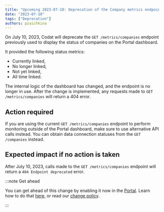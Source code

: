 ```yaml
---
title: "Upcoming 2023-07-10: Deprecation of the Company metrics endpoint"
date: "2023-07-10"
tags: ["Deprecation"]
authors: pzaichkina
---
```


On July 10, 2023, Codat will deprecate the `GET /metrics/companies` endpoint previously used to display the status of companies on the Portal dashboard. 

<!--truncate-->

It provided the following status metrics:
- Currently linked,
- No longer linked,
- Not yet linked,
- All time linked. 

The internal logic of the dashboard has changed, and the endpoint is no longer in use. After the change is implemented, any requests made to `GET /metrics/companies` will return a 404 error. 

## Action required​

If you are using the current `GET /metrics/companies` endpoint to perform monitoring outside of the Portal dashboard, make sure to use alternative API calls instead. You can obtain data connection statuses from the `GET /companies` instead. 

## Expected impact if no action is taken​

After July 10, 2023, calls made to the `GET /metrics/companies` endpoint will return a `404 Endpoint deprecated` error.

:::note Get ahead

You can get ahead of this change by enabling it now in the [Portal](https://app.codat.io/developers/api-deprecations). Learn how to do that [here](https://docs.codat.io/other/portal/developers), or read our [change policy](https://docs.codat.io/introduction/change-policy).

:::